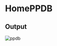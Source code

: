 # HomePPDB
## Output
![ppdb](https://user-images.githubusercontent.com/53221378/122350477-71aaaa00-cf77-11eb-8dcd-989937571131.png)
